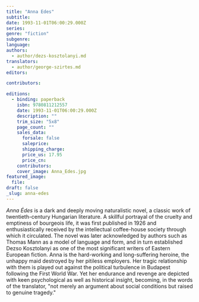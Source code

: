 ```yaml
---
title: "Anna Edes"
subtitle:
date: 1993-11-01T06:00:29.000Z
series:
genre: "fiction"
subgenre:
language:
authors:
  - author/dezs-kosztolanyi.md
translators:
  - author/george-szirtes.md
editors:

contributors:

editions:
  - binding: paperback
    isbn: 9780811212557
    date: 1993-11-01T06:00:29.000Z
    description: ""
    trim_size: "5x8"
    page_count: ""
    sales_data:
      forsale: false
      saleprice:
      shipping_charge:
      price_us: 17.95
      price_cn:
    contributors:
    cover_image: Anna_Edes.jpg
featured_image:
  file:
draft: false
_slug: anna-edes
---
```


_Anna Édes_ is a dark and deeply moving naturalistic novel, a classic work of twentieth-century Hungarian literature. A skillful portrayal of the cruelty and emptiness of bourgeois life, it was first published in 1926 and enthusiastically received by the intellectual coffee-house society through which it circulated. The novel was later acknowledged by authors such as Thomas Mann as a model of language and form, and in turn established Dezso Kosztolanyi as one of the most significant writers of Eastern European fiction. Anna is the hard-working and long-suffering heroine, the unhappy maid destroyed by her pitiless employers. Her tragic relationship with them is played out against the political turbulence in Budapest following the First World War. Yet her endurance and revenge are depicted with keen psychological as well as historical insight, becoming, in the words of the translator, "not merely an argument about social conditions but raised to genuine tragedy."

